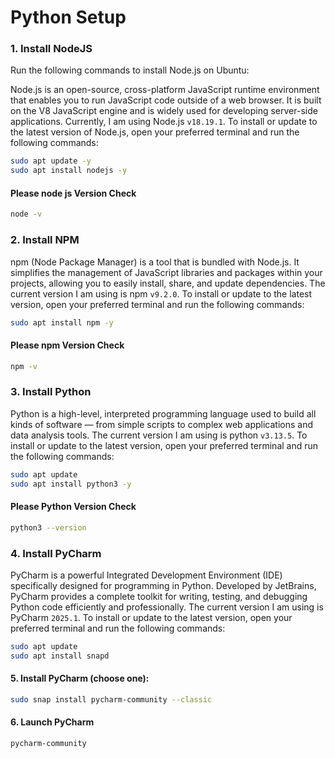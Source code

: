 # Python Setup

### 1. Install NodeJS
Run the following commands to install Node.js on Ubuntu:

Node.js is an open-source, cross-platform JavaScript runtime environment that enables you to run JavaScript code outside of a web browser. It is built on the V8 JavaScript engine and is widely used for developing server-side applications.
Currently, I am using Node.js `v18.19.1`. To install or update to the latest version of Node.js, open your preferred terminal and run the following commands:


```sh
sudo apt update -y
sudo apt install nodejs -y
```

#### Please node js Version Check
```sh
node -v
```

### 2. Install NPM

npm (Node Package Manager) is a tool that is bundled with Node.js. It simplifies the management of JavaScript libraries and packages within your projects, allowing you to easily install, share, and update dependencies.
The current version I am using is npm `v9.2.0`. To install or update to the latest version, open your preferred terminal and run the following commands:

```sh
sudo apt install npm -y
```

#### Please npm Version Check 
```sh
npm -v
```


### 3. Install Python

Python is a high-level, interpreted programming language used to build all kinds of software — from simple scripts to complex web applications and data analysis tools.
The current version I am using is python `v3.13.5`. To install or update to the latest version, open your preferred terminal and run the following commands:

```sh
sudo apt update
sudo apt install python3 -y

```

#### Please Python Version Check 
```sh
python3 --version
```

### 4. Install PyCharm

PyCharm is a powerful Integrated Development Environment (IDE) specifically designed for programming in Python. Developed by JetBrains, PyCharm provides a complete toolkit for writing, testing, and debugging Python code efficiently and professionally.
The current version I am using is PyCharm `2025.1`. To install or update to the latest version, open your preferred terminal and run the following commands:

```sh
sudo apt update
sudo apt install snapd

```
#### 5. Install PyCharm (choose one):

```sh
sudo snap install pycharm-community --classic

```

#### 6. Launch PyCharm
```sh
pycharm-community
```
